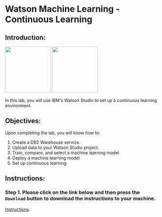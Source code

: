 # Watson Machine Learning - Continuous Learning

## Introduction:

[<img src="https://raw.githubusercontent.com/Davin-IBM/Proof-of-Technology/master/DSX/images/DSX.png" height="150"/>](http://datascience.ibm.com/) [<img src="https://raw.githubusercontent.com/Davin-IBM/Proof-of-Technology/master/DSX/images/jupyter.png" height="150"/>](http://jupyter.org/index.html)

In this lab, you will use IBM's Watson Studio to set up a continuous learning environment.  

## Objectives:

Upon completing the lab, you will know how to:

1. Create a DB2 Warehouse service. 
1. Upload data to your Watson Studio project. 
1. Train, compare, and select a machine learning model
1. Deploy a machine learning model
1. Set up continuous learning 

## Instructions:

### Step 1.  Please click on the link below and then press the `Download` button to download the instructions to your machine.

[Instructions](https://github.com/bleonardb3/ML-POT/blob/master/Lab-2/Watson_Studio_Continuous_Learning%202.3.pdf).

